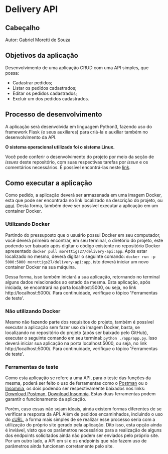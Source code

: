 # Delivery API

## Cabeçalho

Autor: Gabriel Moretti de Souza

## Objetivos da aplicação

Desenvolvimento de uma aplicação CRUD com uma API simples, que possa:

* Cadastrar pedidos;
* Listar os pedidos cadastrados;
* Editar os pedidos cadastrados;
* Excluir um dos pedidos cadastrados.

## Processo de desenvolvimento

A aplicação será desenvolvida em linguagem Python3, fazendo uso do framework Flask (e seus auxiliares) para criá-la e auxiliar também no desenvolvimento da API.

**O sistema operacional utilizado foi o sistema Linux.**

Você pode conferir o desenvolvimento do projeto por meio da seção de _issues_ deste repositório, com suas respectivas tarefas por _issue_ e os comentários necessários. É possível encontrá-las neste [link](https://github.com/MorettiGS/delivery-api/issues?q=is%3Aissue+is%3Aclosed+sort%3Acreated-asc).

## Como executar a aplicação

Como pedido, a aplicação deverá ser armazenada em uma imagem Docker, esta que pode ser encontrada no link localizado na descrição do projeto, ou [aqui](https://hub.docker.com/repository/docker/morettigs27/delivery-api/tags?page=1&ordering=last_updated). Desta forma, também deve ser possível executar a aplicação em um container Docker.

### Utilizando Docker

Partindo do pressuposto que o usuário possui Docker em seu computador, você deverá primeiro encontrar, em seu terminal, o diretório do projeto, este podendo ser baixado após digitar o código existente no repositório Docker apresentado `docker pull morettigs27/delivery-api:app`. Após estar localizado no mesmo, deverá digitar o seguinte comando: `docker run -p 5000:5000 morettigs27/delivery-api:app`, isto deverá iniciar um novo container Docker na sua máquina.

Dessa forma, isso também iniciará a sua aplicação, retornando no terminal alguns dados relacionados ao estado da mesma. Esta aplicação, após iniciada, se encontrará na porta localhost:5000, ou seja, no link http://localhost:5000/. Para continuidade, verifique o tópico 'Ferramentas de teste'.

### Não utilizando Docker

Mesmo não fazendo parte dos requisitos do projeto, também é possível executar a aplicação sem fazer uso da imagem Docker, basta, se localizando no repositório do projeto (após ser baixado pelo GitHub), executar o seguinte comando em seu terminal: `python ./app/app.py`. Isso deverá iniciar sua aplicação na porta localhost:5000, ou seja, no link http://localhost:5000/. Para continuidade, verifique o tópico 'Ferramentas de teste'.

### Ferramentas de teste

Como esta aplicação se refere a uma API, para o teste das funções da mesma, poderá ser feito o uso de ferramentas como o [Postman](https://www.postman.com/) ou o [Insomnia](https://insomnia.rest/), os dois podendo ser respectivamente baixados nos links: [Download Postman](https://www.postman.com/downloads/), [Download Insomnia](https://insomnia.rest/download). Estas duas ferramentas podem garantir o funcionamento da aplicação.

Porém, caso essas não sejam ideais, ainda existem formas diferentes de se verificar a resposta da API. Além de pedidos encaminhados, incluindo o uso do [cURL](https://curl.se/), a forma mais simples de se realizar esse processo seria com a utilização do próprio site gerado pela aplicação. Dito isso, esta opção ainda é inviável, visto que os parâmetros necessários para a realização de alguns dos endpoints solicitados ainda não podem ser enviados pelo próprio site. Por um outro lado, a API em si e os endpoints que não fazem uso de parâmetros ainda funcionam corretamente pelo site.
